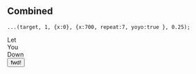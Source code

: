 ## Combined
```
...(target, 1, {x:0}, {x:700, repeat:7, yoyo:true }, 0.25);
```
<div class="demo">
    <div class="target demoCombined black wide small">Let</div>
    <div class="target demoCombined black wide small">You</div>
    <div class="target demoCombined black wide small">Down</div>
</div>
<button class="btn" id="demoCombined-btn">fwd!</button>
